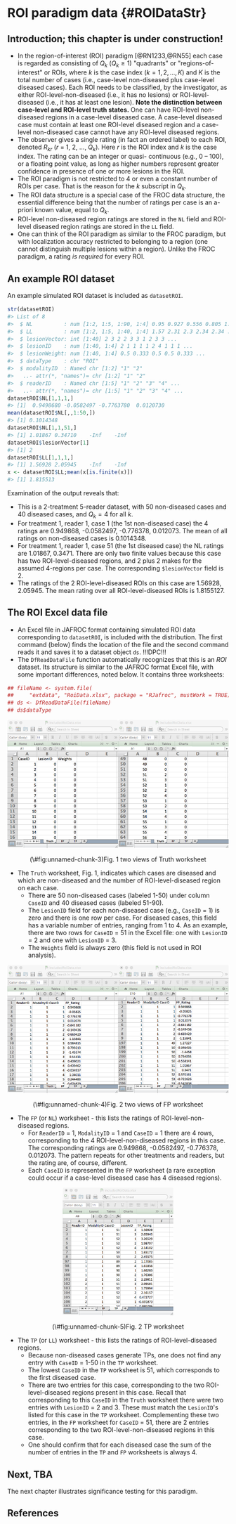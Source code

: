 # ROI paradigm data {#ROIDataStr}





## Introduction; this chapter is under construction!
* In the region-of-interest (ROI) paradigm [@RN1233,@RN55] each case is regarded as consisting of ${Q_{k}}$ (${Q_{k}}\ge 1$) "quadrants" or "regions-of-interest" or ROIs, where *k* is the case index ($k=1,2,...,K$) and $K$ is the total number of cases (i.e., case-level non-diseased plus case-level diseased cases). Each ROI needs to be classified, by the investigator, as either ROI-level-non-diseased (i.e., it has no lesions) or ROI-level-diseased (i.e., it has at least one lesion). **Note the distinction between case-level and ROI-level truth states.** One can have ROI-level non-diseased regions in a case-level diseased case. A case-level diseased case must contain at least one ROI-level diseased region and a case-level non-diseased case cannot have any ROI-level diseased regions.
* The observer gives a single rating (in fact an ordered label) to each ROI, denoted ${R_{kr}}$ ($r$ = 1, 2, ..., ${Q_k}$). Here $r$ is the ROI index and $k$ is the case index. The rating can be an integer or quasi- continuous (e.g., 0 – 100), or a floating point value, as long as higher numbers represent greater confidence in presence of one or more lesions in the ROI.
* The ROI paradigm is not restricted to 4 or even a constant number of ROIs per case. That is the reason for the *k* subscript in ${Q_k}$.
* The ROI data structure is a special case of the FROC data structure, the essential difference being that the number of ratings per case is an a-priori known value, equal to ${Q_{k}}$.
* ROI-level non-diseased region ratings are stored in the `NL` field and ROI-level diseased region ratings are stored in the `LL` field.  
* One can think of the ROI paradigm as similar to the FROC paradigm, but with localization accuracy restricted to belonging to a region (one cannot distinguish multiple lesions within a region). Unlike the FROC paradigm, a rating *is required* for every ROI.

## An example ROI dataset
An example simulated ROI dataset is included as `datasetROI`.
  

```r
str(datasetROI)
#> List of 8
#>  $ NL          : num [1:2, 1:5, 1:90, 1:4] 0.95 0.927 0.556 0.805 1.421 ...
#>  $ LL          : num [1:2, 1:5, 1:40, 1:4] 1.57 2.31 2.3 2.34 2.34 ...
#>  $ lesionVector: int [1:40] 2 3 2 2 3 3 1 2 3 3 ...
#>  $ lesionID    : num [1:40, 1:4] 2 1 1 1 1 2 4 1 1 1 ...
#>  $ lesionWeight: num [1:40, 1:4] 0.5 0.333 0.5 0.5 0.333 ...
#>  $ dataType    : chr "ROI"
#>  $ modalityID  : Named chr [1:2] "1" "2"
#>   ..- attr(*, "names")= chr [1:2] "1" "2"
#>  $ readerID    : Named chr [1:5] "1" "2" "3" "4" ...
#>   ..- attr(*, "names")= chr [1:5] "1" "2" "3" "4" ...
datasetROI$NL[1,1,1,]
#> [1]  0.9498680 -0.0582497 -0.7763780  0.0120730
mean(datasetROI$NL[,,1:50,])
#> [1] 0.1014348
datasetROI$NL[1,1,51,]
#> [1] 1.01867 0.34710    -Inf    -Inf
datasetROI$lesionVector[1]
#> [1] 2
datasetROI$LL[1,1,1,]
#> [1] 1.56928 2.05945    -Inf    -Inf
x <- datasetROI$LL;mean(x[is.finite(x)])
#> [1] 1.815513
```

Examination of the output reveals that:

* This is a 2-treatment 5-reader dataset, with 50 non-diseased cases and 40 diseased cases, and ${Q_k}=4$ for all *k*.   
* For treatment 1, reader 1, case 1 (the 1st non-diseased case) the 4 ratings are 0.949868, -0.0582497, -0.776378, 0.012073. The mean of all ratings on non-diseased cases is 0.1014348.  
* For treatment 1, reader 1, case 51 (the 1st diseased case) the NL ratings are 1.01867, 0.3471. There are only two finite values because this case has two ROI-level-diseased regions, and 2 plus 2 makes for the assumed 4-regions per case. The corresponding `$lesionVector` field is 2.   
* The ratings of the 2 ROI-level-diseased ROIs on this case are 1.56928, 2.05945. The mean rating over all ROI-level-diseased ROIs is 1.8155127.  

## The ROI  Excel data file
* An Excel file in JAFROC format containing simulated ROI data corresponding to `datasetROI`, is included with the distribution. The first command (below) finds the location of the file and the second command reads it and saves it to a dataset object `ds`. !!!DPC!!! 
* The `DfReadDataFile` function automatically recognizes that this is an *ROI* dataset. Its structure is similar to the JAFROC format Excel file, with some important differences, noted below. It contains three worksheets: 


```r
## fileName <- system.file(
##     "extdata", "RoiData.xlsx", package = "RJafroc", mustWork = TRUE)
## ds <- DfReadDataFile(fileName)
## ds$dataType
```


<div class="figure" style="text-align: center">
<img src="images/ROI-Truth-1.png" alt="Fig. 1 two views of Truth worksheet" width="50%" height="20%" /><img src="images/ROI-Truth-2.png" alt="Fig. 1 two views of Truth worksheet" width="50%" height="20%" />
<p class="caption">(\#fig:unnamed-chunk-3)Fig. 1 two views of Truth worksheet</p>
</div>

* The `Truth` worksheet, Fig. 1, indicates which cases are diseased and which are non-diseased and the number of ROI-level-diseased region on each case.
    + There are 50 non-diseased cases (labeled 1-50) under column `CaseID` and 40 diseased cases (labeled 51-90).  
    + The `LesionID` field for each non-diseased case (e.g., `CaseID` = 1) is zero and there is one row per case. For diseased cases, this field has a variable number of entries, ranging from 1 to 4. As an example, there are two rows for `CaseID` = 51 in the Excel file: one with `LesionID` = 2 and one with `LesionID` = 3.   
    + The `Weights` field is always zero (this field is not used in ROI analysis).  

<div class="figure" style="text-align: center">
<img src="images/ROI-FP-1.png" alt="Fig. 2 two views of FP worksheet" width="50%" height="20%" /><img src="images/ROI-FP-2.png" alt="Fig. 2 two views of FP worksheet" width="50%" height="20%" />
<p class="caption">(\#fig:unnamed-chunk-4)Fig. 2 two views of FP worksheet</p>
</div>

* The `FP` (or `NL`)  worksheet - this lists the ratings of ROI-level-non-diseased regions.  
    + For `ReaderID` = 1, `ModalityID` = 1 and `CaseID` = 1 there are 4 rows, corresponding to the 4 ROI-level-non-diseased regions in this case. The corresponding ratings are 0.949868, -0.0582497, -0.776378, 0.012073. The pattern repeats for other treatments and readers, but the rating are, of course, different.  
    + Each `CaseID` is represented in the `FP` worksheet (a rare exception could occur if a case-level diseased case has 4 diseased regions).

<div class="figure" style="text-align: center">
<img src="images/ROI-TP-1.png" alt="Fig. 2 TP worksheet" width="50%" height="20%" />
<p class="caption">(\#fig:unnamed-chunk-5)Fig. 2 TP worksheet</p>
</div>

* The `TP` (or `LL`) worksheet - this lists the ratings of ROI-level-diseased regions.  
    + Because non-diseased cases generate TPs, one does not find any entry with `CaseID` = 1-50 in the `TP` worksheet.   
    + The lowest `CaseID` in the `TP` worksheet is 51, which corresponds to the first diseased case.   
    + There are two entries for this case, corresponding to the two ROI-level-diseased regions present in this case. Recall that corresponding to this `CaseID` in the `Truth` worksheet there were two entries with `LesionID` = 2 and 3. These must match the `LesionID`'s listed for this case in the `TP` worksheet. Complementing these two entries, in the `FP` worksheet for `CaseID` = 51, there are 2 entries corresponding to the two ROI-level-non-diseased regions in this case.   
    + One should confirm that for each diseased case the sum of the number of entries in the `TP` and `FP` worksheets is always 4.  


## Next, TBA
The next chapter illustrates significance testing for this paradigm.  

## References  
